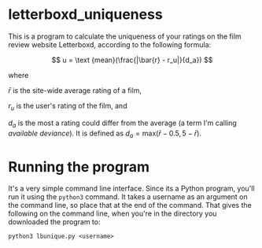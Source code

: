 # letterboxd_uniqueness
This is a program to calculate the uniqueness of your ratings on the film review website Letterboxd, according to the following formula:

$$
u = \text {mean}(\frac{|\bar{r} - r_u|}{d_a})
$$

where

$\bar{r}$  is the site-wide average rating of a film, 

$r_u$  is the user's rating of the film, and 

$d_a$  is the most a rating could differ from the average (a term I'm calling <i>available deviance</i>). It is defined as $d_a = \text {max}(\bar{r} - 0.5, 5 - \bar{r})$.


# Running the program
It's a very simple command line interface. Since its a Python program, you'll run it using the `python3` command. It takes a username as an argument on the command line, so place that at the end of the command. That gives the following on the command line, when you're in the directory you downloaded the program to:
```
python3 lbunique.py <username>
```

